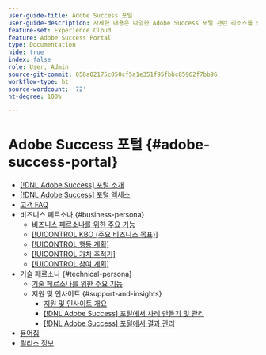 ```yaml
---
user-guide-title: Adobe Success 포털
user-guide-description: 자세한 내용은 다양한 Adobe Success 포털 관련 리소스를 살펴보십시오.
feature-set: Experience Cloud
feature: Adobe Success Portal
type: Documentation
hide: true
index: false
role: User, Admin
source-git-commit: 058a02175c050cf5a1e351f95fbbc85962f7bb96
workflow-type: ht
source-wordcount: '72'
ht-degree: 100%

---
```



# Adobe Success 포털 {#adobe-success-portal}

- [ [!DNL Adobe Success] 포털 소개](/help/adobe-success-portal/adobe-success-portal-introduction.md)
- [ [!DNL Adobe Success] 포털 액세스](/help/adobe-success-portal/access-to-the-adobe-success-portal.md)
- [고객 FAQ](/help/adobe-success-portal/adobe-success-portal-customer-faq.md)
- 비즈니스 페르소나 {#business-persona}
   - [비즈니스 페르소나를 위한 주요 기능](/help/adobe-success-portal/business-persona/key-functionalities-for-business-persona.md)
   - [[!UICONTROL KBO (주요 비즈니스 목표)]](/help/adobe-success-portal/business-persona/key-business-objectives.md)
   - [[!UICONTROL 행동 계획]](/help/adobe-success-portal/business-persona/action-plan.md)
   - [[!UICONTROL 가치 추적기]](/help/adobe-success-portal/business-persona/value-tracker.md)
   - [[!UICONTROL 참여 계획]](/help/adobe-success-portal/business-persona/engagement-plan.md)
- 기술 페르소나 {#technical-persona}
   - [기술 페르소나를 위한 주요 기능](/help/adobe-success-portal/technical-persona/key-functionalities-for-technical-persona.md)
   - 지원 및 인사이트 {#support-and-insights}
      - [지원 및 인사이트 개요](/help/adobe-success-portal/technical-persona/support-and-insights/support-and-insights-overview.md)
      - [ [!DNL Adobe Success] 포털에서 사례 만들기 및 관리](/help/adobe-success-portal/technical-persona/support-and-insights/create-and-manage-cases-in-the-adobe-success-portal.md)
      - [ [!DNL Adobe Success] 포털에서 결과 관리](/help/adobe-success-portal/technical-persona/support-and-insights/manage-findings-adobe-success-portal.md)
- [용어집](/help/adobe-success-portal/glossary.md)
- [릴리스 정보](/help/adobe-success-portal/release-notes.md)

